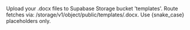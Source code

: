 ﻿Upload your .docx files to Supabase Storage bucket 'templates'.
Route fetches via: \/storage/v1/object/public/templates/<key>.docx\.
Use {snake_case} placeholders only.

